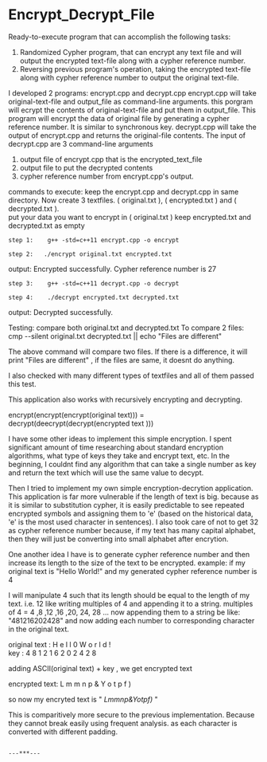 # Encrypt_Decrypt_File

Ready-to-execute program that can accomplish the following tasks:
  1. Randomized Cypher program, that can encrypt any text file and will output the encrypted text-file along with a cypher reference number.
  2. Reversing previous program's operation, taking the encrypted text-file along with cypher reference number to output the original text-file.

I developed 2 programs: encrypt.cpp and decrypt.cpp
  encrypt.cpp will take original-text-file and output_file as command-line arguments. this porgram will ecrypt the contents of original-text-file and put them in output_file. This program will encrypt the data of original file by generating a cypher reference number. It is similar to synchronous key. 
  decrypt.cpp will take the output of encrypt.cpp and returns the original-file contents. The input of decrypt.cpp are 3 command-line arguments
  1. output file of encrypt.cpp that is the encrypted_text_file
  2. output file to put the decrypted contents
  3. cypher reference number from encrypt.cpp's output.

commands to execute:
  keep the encrypt.cpp and decrypt.cpp in same directory. Now create 3 textfiles. ( original.txt ), ( encrypted.txt ) and ( decrypted.txt ).  
  put your data you want to encrypt in ( original.txt )
  keep encrypted.txt and decrypted.txt as empty

    step 1:    g++ -std=c++11 encrypt.cpp -o encrypt
    
    step 2:   ./encrypt original.txt encrypted.txt

 output:  Encrypted successfully. Cypher reference number is 27

    step 3:    g++ -std=c++11 decrypt.cpp -o decrypt

    step 4:    ./decrypt encrypted.txt decrypted.txt

  output:  Decrypted successfully.

Testing:  compare both original.txt and decrypted.txt 
To compare 2 files:  
	cmp --silent original.txt decrypted.txt || echo "Files are different"
	
The above command will compare two files. If there is a difference, it will print "Files are different" , if the files are same, it doesnt do anything.

I also checked with many different types of textfiles and all of them passed this test.

This application also works with recursively encrypting and decrypting. 

encrypt(encrypt(encrypt(original text))) = decrypt(deecrypt(decrypt(encrypted text )))

I have some other ideas to implement this simple encryption. I spent significant amount of time researching about standard encryption algorithms, what type of keys they take and encrypt text, etc. In the beginning, I  couldnt find any algorithm that can take a single number as key and return the text which will use the same value to decypt. 

Then I tried to implement my own simple encryption-decrytion application. This application is far more vulnerable if the length of text is big. because as it is similar to substitution cypher, it is easily predictable to see repeated encrypted symbols and assigning them to 'e' (based on the historical data, 'e' is the most used character in sentences).  I also took care of not to get 32 as cypher reference number because, if my text has many capital alphabet, then they will just be converting into small alphabet after encrytion. 

One another idea I have is to generate cypher reference number and then increase its length to the size of the text to be encrypted. 
example:  if my original text is "Hello World!" and my generated cypher reference number is 4

I will manipulate 4 such that its length should be equal to the length of my text. i.e. 12 
like writing multiples of 4 and appending it to a string.
multiples of 4 = 4 ,8 ,12 ,16 ,20, 24, 28 ...
now appending them to a string be like:  "481216202428" and now adding each number to corresponding character in the original text.

original text   :    H  e  l  l  0     W  o  r  l  d  !   
key :                4  8  1  2  1  6  2  0  2  4  2  8

adding ASCII(original text) + key , we get encrypted text                 

encrypted text: L  m  m  n  p  &  Y  o  t  p  f  )

so now my encryted text is  " *Lmmnp&Yotpf)* "

This is comparitively more secure to the previous implementation. Because they cannot break easily using frequent analysis. as each character is converted with different padding.

                                                                                                                       ---***---

